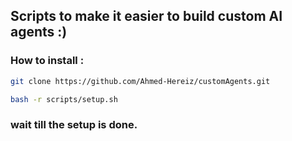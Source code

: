 ## Scripts to make it easier to build custom AI agents :)

### How to install : 

```bash
git clone https://github.com/Ahmed-Hereiz/customAgents.git
```

```bash
bash -r scripts/setup.sh
```

### wait till the setup is done.
